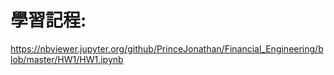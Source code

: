 # 學習記程:  
https://nbviewer.jupyter.org/github/PrinceJonathan/Financial_Engineering/blob/master/HW1/HW1.ipynb
